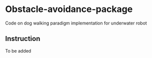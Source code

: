 # Obstacle-avoidance-package
Code on dog walking paradigm implementation for underwater robot 
## Instruction
To be added
